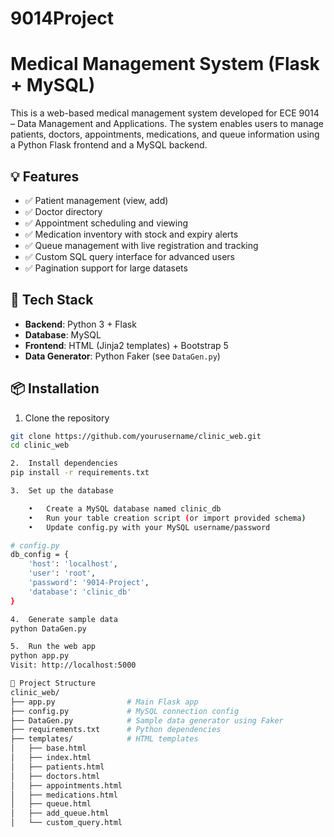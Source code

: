 # 9014Project
# Medical Management System (Flask + MySQL)

This is a web-based medical management system developed for ECE 9014 – Data Management and Applications. The system enables users to manage patients, doctors, appointments, medications, and queue information using a Python Flask frontend and a MySQL backend.

## 💡 Features

- ✅ Patient management (view, add)
- ✅ Doctor directory
- ✅ Appointment scheduling and viewing
- ✅ Medication inventory with stock and expiry alerts
- ✅ Queue management with live registration and tracking
- ✅ Custom SQL query interface for advanced users
- ✅ Pagination support for large datasets

## 🧱 Tech Stack

- **Backend**: Python 3 + Flask
- **Database**: MySQL
- **Frontend**: HTML (Jinja2 templates) + Bootstrap 5
- **Data Generator**: Python Faker (see `DataGen.py`)

## 📦 Installation

1. Clone the repository

```bash
git clone https://github.com/yourusername/clinic_web.git
cd clinic_web

2.	Install dependencies
pip install -r requirements.txt

3.	Set up the database

	•	Create a MySQL database named clinic_db
	•	Run your table creation script (or import provided schema)
	•	Update config.py with your MySQL username/password

# config.py
db_config = {
    'host': 'localhost',
    'user': 'root',
    'password': '9014-Project',
    'database': 'clinic_db'
}

4.	Generate sample data
python DataGen.py

5.	Run the web app
python app.py
Visit: http://localhost:5000

📁 Project Structure
clinic_web/
├── app.py                # Main Flask app
├── config.py             # MySQL connection config
├── DataGen.py            # Sample data generator using Faker
├── requirements.txt      # Python dependencies
├── templates/            # HTML templates
│   ├── base.html
│   ├── index.html
│   ├── patients.html
│   ├── doctors.html
│   ├── appointments.html
│   ├── medications.html
│   ├── queue.html
│   ├── add_queue.html
│   └── custom_query.html
